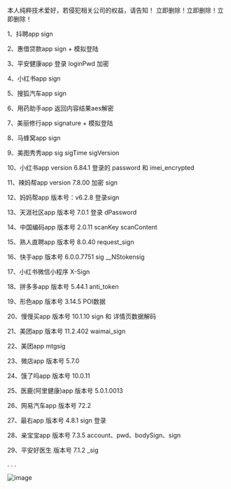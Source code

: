 本人纯粹技术爱好，若侵犯相关公司的权益，请告知！
立即删除！立即删除！立即删除！


1、抖聘app sign

2、惠借贷款app sign + 模拟登陆

3、平安健康app 登录 loginPwd 加密

4、小红书app sign

5、搜狐汽车app sign

6、用药助手app 返回内容结果aes解密

7、美丽修行app signature + 模拟登陆

8、马蜂窝app sign

9、美图秀秀app sig sigTime sigVersion

10、小红书app version 6.84.1 登录的 password 和 imei_encrypted

11、辣妈帮app version 7.8.00  加密 sign

12、妈妈帮app 版本号：v6.2.8  登录sign

13、天涯社区app 版本号 7.0.1  登录 dPassword

14、中国编码app 版本号 2.0.11 scanKey scanContent

15、熟人直聘app 版本号 8.0.40 request_sign

16、快手app 版本号 6.0.0.7751 sig __NStokensig

17、小红书微信小程序 X-Sign

18、拼多多app 版本号 5.44.1 anti_token

19、形色app 版本号 3.14.5 POI数据

20、慢慢买app 版本号 10.1.10 sign 和 详情页数据解码

21、美团app 版本号 11.2.402 waimai_sign

22、美团app mtgsig

23、微店app 版本号 5.7.0

24、饿了吗app 版本号 10.0.11

25、医鹿(阿里健康)app 版本号 5.0.1.0013

26、网易汽车app 版本号 72.2

27、最右app 版本号 4.8.1 sign 登录

28、亲宝宝app 版本号 7.3.5 account、pwd、bodySign、sign

29、平安好医生 版本号 7.1.2 _sig

.
.
.

![image](https://user-images.githubusercontent.com/34562308/111722330-9ae66c00-889c-11eb-957b-7e9c62f76486.png)

